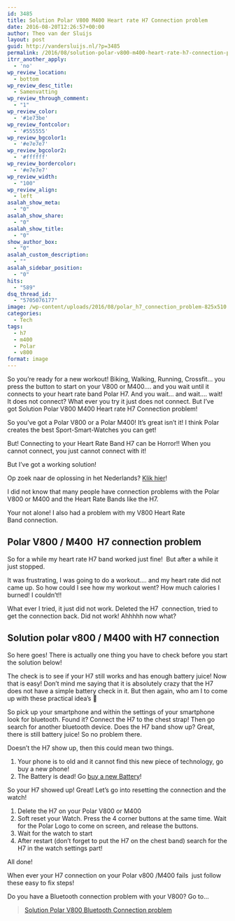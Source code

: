 ```yaml
---
id: 3485
title: Solution Polar V800 M400 Heart rate H7 Connection problem
date: 2016-08-20T12:26:57+00:00
author: Theo van der Sluijs
layout: post
guid: http://vandersluijs.nl/?p=3485
permalink: /2016/08/solution-polar-v800-m400-heart-rate-h7-connection-problem.html
itrr_another_apply:
  - 'no'
wp_review_location:
  - bottom
wp_review_desc_title:
  - Samenvatting
wp_review_through_comment:
  - "1"
wp_review_color:
  - '#1e73be'
wp_review_fontcolor:
  - '#555555'
wp_review_bgcolor1:
  - '#e7e7e7'
wp_review_bgcolor2:
  - '#ffffff'
wp_review_bordercolor:
  - '#e7e7e7'
wp_review_width:
  - "100"
wp_review_align:
  - left
asalah_show_meta:
  - "0"
asalah_show_share:
  - "0"
asalah_show_title:
  - "0"
show_author_box:
  - "0"
asalah_custom_description:
  - ""
asalah_sidebar_position:
  - "0"
hits:
  - "589"
dsq_thread_id:
  - "5705076177"
image: /wp-content/uploads/2016/08/polar_h7_connection_problem-825x510.jpg
categories:
  - Tech
tags:
  - h7
  - m400
  - Polar
  - v800
format: image
---
```

So you&#8217;re ready for a new workout! Biking, Walking, Running, Crossfit&#8230; you press the button to start on your V800 or M400&#8230;. and you wait until it connects to your heart rate band Polar H7. And you wait&#8230; and wait&#8230;. wait! It does not connect? What ever you try it just does not connect. But I&#8217;ve got Solution Polar V800 M400 Heart rate H7 Connection problem!<!--more-->

So you’ve got a Polar V800 or a Polar M400! It’s great isn’t it! I think Polar creates the best Sport-Smart-Watches you can get!

But! Connecting to your Heart Rate Band H7 can be Horror!! When you cannot connect, you just cannot connect with it!

But I’ve got a working solution!

Op zoek naar de oplossing in het Nederlands? [Klik hier](http://40enfit.nl/oplossing-koppel-probleem-polar-m400-v800-en-h7/)!

I did not know that many people have connection problems with the Polar V800 or M400 and the Heart Rate Bands like the H7.

Your not alone! I also had a problem with my V800 Heart Rate Band connection.

## Polar V800 / M400  H7 connection problem

So for a while my heart rate H7 band worked just fine!  But after a while it just stopped.

It was frustrating, I was going to do a workout&#8230;. and my heart rate did not came up. So how could I see how my workout went? How much calories I burned! I couldn&#8217;t!!

What ever I tried, it just did not work. Deleted the H7  connection, tried to get the connection back. Did not work! Ahhhhh now what?

## Solution polar v800 / M400 with H7 connection

So here goes! There is actually one thing you have to check before you start the solution below!

The check is to see if your H7 still works and has enough battery juice! Now that is easy! Don&#8217;t mind me saying that it is absolutely crazy that the H7 does not have a simple battery check in it. But then again, who am I to come up with these practical idea&#8217;s 🙂

So pick up your smartphone and within the settings of your smartphone look for bluetooth. Found it? Connect the H7 to the chest strap! Then go search for another bluetooth device. Does the H7 band show up? Great, there is still battery juice! So no problem there.

Doesn&#8217;t the H7 show up, then this could mean two things.

  1. Your phone is to old and it cannot find this new piece of technology, go buy a new phone!
  2. The Battery is dead! Go [buy a new Battery](http://www.batterijenhuis.nl/batterij/?tt=7078_12_97738_&r=https%3A%2F%2Fwww.batterijenhuis.nl%2Fenergizer-cr2025)!

So your H7 showed up! Great! Let&#8217;s go into resetting the connection and the watch!

  1. Delete the H7 on your Polar V800 or M400
  2. Soft reset your Watch. Press the 4 corner buttons at the same time. Wait for the Polar Logo to come on screen, and release the buttons.
  3. Wait for the watch to start
  4. After restart (don&#8217;t forget to put the H7 on the chest band) search for the H7 in the watch settings part!

All done!

When ever your H7 connection on your Polar v800 /M400 fails  just follow these easy to fix steps!

Do you have a Bluetooth connection problem with your V800? Go to&#8230;

<blockquote class="wp-embedded-content" data-secret="eyDFLch9ui">
  <p>
    <a href="https://vandersluijs.nl/blog/2016/01/solution-polar-v800-bluetooth-connection-problem.html">Solution Polar V800 Bluetooth Connection problem</a>
  </p>
</blockquote>



&nbsp;